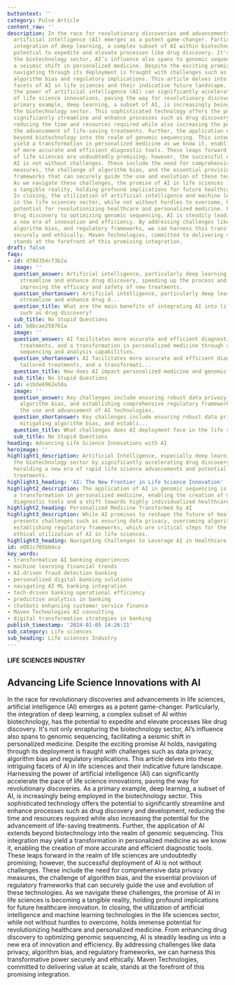 ```yaml
---
buttontext: ''
category: Pulse Article
content_raw: ''
description: In the race for revolutionary discoveries and advancements in life sciences,
  artificial intelligence (AI) emerges as a potent game-changer. Particularly, the
  integration of deep learning, a complex subset of AI within biotechnology, has the
  potential to expedite and elevate processes like drug discovery. It's not only enrapturing
  the biotechnology sector, AI’s influence also spans to genomic sequencing, facilitating
  a seismic shift in personalized medicine. Despite the exciting promise AI holds,
  navigating through its deployment is fraught with challenges such as data privacy,
  algorithm bias and regulatory implications. This article delves into these intriguing
  facets of AI in life sciences and their indicative future landscape. Harnessing
  the power of artificial intelligence (AI) can significantly accelerate the pace
  of life science innovations, paving the way for revolutionary discoveries. As a
  primary example, deep learning, a subset of AI, is increasingly being employed in
  the biotechnology sector. This sophisticated technology offers the potential to
  significantly streamline and enhance processes such as drug discovery and development,
  reducing the time and resources required while also increasing the potential for
  the advancement of life-saving treatments. Further, the application of AI extends
  beyond biotechnology into the realm of genomic sequencing. This integration may
  yield a transformation in personalized medicine as we know it, enabling the creation
  of more accurate and efficient diagnostic tools. These leaps forward in the realm
  of life sciences are undoubtedly promising; however, the successful deployment of
  AI is not without challenges. These include the need for comprehensive data privacy
  measures, the challenge of algorithm bias, and the essential provision of regulatory
  frameworks that can securely guide the use and evolution of these technologies.
  As we navigate these challenges, the promise of AI in life sciences is becoming
  a tangible reality, holding profound implications for future healthcare innovation.
  In closing, the utilization of artificial intelligence and machine learning technologies
  in the life sciences sector, while not without hurdles to overcome, holds immense
  potential for revolutionizing healthcare and personalized medicine. From enhancing
  drug discovery to optimizing genomic sequencing, AI is steadily leading us into
  a new era of innovation and efficiency. By addressing challenges like data privacy,
  algorithm bias, and regulatory frameworks, we can harness this transformative power
  securely and ethically. Maven Technologies, committed to delivering value at scale,
  stands at the forefront of this promising integration.
draft: false
faqs:
- id: d708354cf3b2a
  image: ''
  question_answer: Artificial intelligence, particularly deep learning, can significantly
    streamline and enhance drug discovery, speeding up the process and potentially
    improving the efficacy and safety of new treatments.
  question_shortanswer: Artificial intelligence, particularly deep learning, can significantly
    streamline and enhance drug d...
  question_title: What are the main benefits of integrating AI into life science research,
    such as drug discovery?
  sub_title: No Stupid Questions
- id: b8bcae258761a
  image: ''
  question_answer: AI facilitates more accurate and efficient diagnostic tools, tailored
    treatments, and a transformation in personalized medicine through advanced genomic
    sequencing and analysis capabilities.
  question_shortanswer: AI facilitates more accurate and efficient diagnostic tools,
    tailored treatments, and a transformati...
  question_title: How does AI impact personalized medicine and genomic sequencing?
  sub_title: No Stupid Questions
- id: e1bde6962e50a
  image: ''
  question_answer: Key challenges include ensuring robust data privacy measures, mitigating
    algorithm bias, and establishing comprehensive regulatory frameworks to guide
    the use and advancement of AI technologies.
  question_shortanswer: Key challenges include ensuring robust data privacy measures,
    mitigating algorithm bias, and establi...
  question_title: What challenges does AI deployment face in the life sciences sector?
  sub_title: No Stupid Questions
heading: Advancing Life Science Innovations with AI
heroimage: ''
highlight1_description: Artificial Intelligence, especially deep learning, is revolutionizing
  the biotechnology sector by significantly accelerating drug discovery and development,
  heralding a new era of rapid life science advancements and potential life-saving
  treatments.
highlight1_heading: 'AI: The New Frontier in Life Science Innovation'
highlight2_description: The application of AI in genomic sequencing is propelling
  a transformation in personalized medicine, enabling the creation of more precise
  diagnostic tools and a shift towards highly individualized healthcare solutions.
highlight2_heading: Personalized Medicine Transformed by AI
highlight3_description: While AI promises to reshape the future of healthcare, it
  presents challenges such as ensuring data privacy, overcoming algorithm bias, and
  establishing regulatory frameworks, which are critical steps for the secure and
  ethical utilization of AI in life sciences.
highlight3_heading: Navigating Challenges to Leverage AI in Healthcare
id: e001c785b04ca
key_words:
- transformative AI banking experiences
- machine learning financial trends
- AI-driven fraud detection banking
- personalized digital banking solutions
- navigating AI ML banking integration
- tech-driven banking operational efficiency
- predictive analytics in banking
- chatbots enhancing customer service finance
- Maven Technologies AI consulting
- digital transformation strategies in banking
publish_timestamp: '2024-01-05 14:26:21'
sub_category: Life sciences
sub_heading: Life sciences Industry
---
```


#### LIFE SCIENCES INDUSTRY
## Advancing Life Science Innovations with AI
In the race for revolutionary discoveries and advancements in life sciences, artificial intelligence (AI) emerges as a potent game-changer. Particularly, the integration of deep learning, a complex subset of AI within biotechnology, has the potential to expedite and elevate processes like drug discovery. It's not only enrapturing the biotechnology sector, AI’s influence also spans to genomic sequencing, facilitating a seismic shift in personalized medicine. Despite the exciting promise AI holds, navigating through its deployment is fraught with challenges such as data privacy, algorithm bias and regulatory implications. This article delves into these intriguing facets of AI in life sciences and their indicative future landscape. Harnessing the power of artificial intelligence (AI) can significantly accelerate the pace of life science innovations, paving the way for revolutionary discoveries. As a primary example, deep learning, a subset of AI, is increasingly being employed in the biotechnology sector. This sophisticated technology offers the potential to significantly streamline and enhance processes such as drug discovery and development, reducing the time and resources required while also increasing the potential for the advancement of life-saving treatments. Further, the application of AI extends beyond biotechnology into the realm of genomic sequencing. This integration may yield a transformation in personalized medicine as we know it, enabling the creation of more accurate and efficient diagnostic tools. These leaps forward in the realm of life sciences are undoubtedly promising; however, the successful deployment of AI is not without challenges. These include the need for comprehensive data privacy measures, the challenge of algorithm bias, and the essential provision of regulatory frameworks that can securely guide the use and evolution of these technologies. As we navigate these challenges, the promise of AI in life sciences is becoming a tangible reality, holding profound implications for future healthcare innovation. In closing, the utilization of artificial intelligence and machine learning technologies in the life sciences sector, while not without hurdles to overcome, holds immense potential for revolutionizing healthcare and personalized medicine. From enhancing drug discovery to optimizing genomic sequencing, AI is steadily leading us into a new era of innovation and efficiency. By addressing challenges like data privacy, algorithm bias, and regulatory frameworks, we can harness this transformative power securely and ethically. Maven Technologies, committed to delivering value at scale, stands at the forefront of this promising integration.